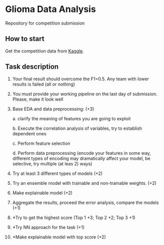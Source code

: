 # Glioma Data Analysis
Repository for competition submission

## How to start
Get the competition data from [Kaggle](https://www.kaggle.com/competitions/60504).

## Task description

1. Your final result should overcome the F1=0.5. Any team with lower results is failed (all or nothing) 
2. You must provide your working pipeline on the last day of submission. Please, make it look well 
3. Base EDA and data preprocessing: (+3)

    a. clarify the meaning of features you are going to exploit 

    b. Execute the correlation analysis of variables, try to establish dependent ones 

    c. Perform feature selection 

    d. Perform data preprocessing (encode your features in some way, different types of encoding may dramatically affect your model, be selective, try multiple (at leas 2) ways) 
    
4. Try at least 3 different types of models (+2) 
5. Try an ensemble model with trainable and non-trainable weights. (+2) 
6. Make explainable model (+2) 
7. Aggregate the results, proceed the error analysis, compare the models (+1) 
8. *Try to get the highest score (Top 1 +3; Top 2 +2; Top 3 +1) 
9. *Try NN approach for the task (+1) 
10. *Make explainable model with top score (+2) 
